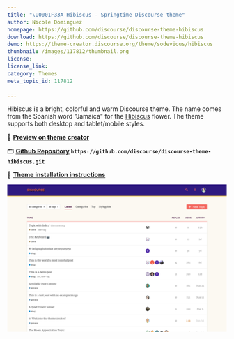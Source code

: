 ```yaml
---
title: "\U0001F33A Hibiscus - Springtime Discourse theme"
author: Nicole Dominguez
homepage: https://github.com/discourse/discourse-theme-hibiscus
download: https://github.com/discourse/discourse-theme-hibiscus
demo: https://theme-creator.discourse.org/theme/sodevious/hibiscus
thumbnail: /images/117812/thumbnail.png
license: 
license_link: 
category: Themes
meta_topic_id: 117812

---
```

Hibiscus is a bright, colorful and warm Discourse theme. The name comes from the Spanish word "Jamaica" for the [Hibiscus](https://en.wikipedia.org/wiki/Hibiscus) flower. The theme supports both desktop and tablet/mobile styles. 

👀  **[Preview on theme creator](https://theme-creator.discourse.org/theme/sodevious/hibiscus)** 

🗂 **[Github Repository](https://github.com/discourse/discourse-theme-hibiscus.git) `https://github.com/discourse/discourse-theme-hibiscus.git`**

📝 **[Theme installation instructions](https://meta.discourse.org/t/how-do-i-install-a-theme-or-theme-component/63682)** 

![Screenshot_2019-05-14%20Discourse%20Theme%20Creator: 690x462](/images/117812/zA6Wdhw7aJ6JyWtU8dFXPU933pM.png)